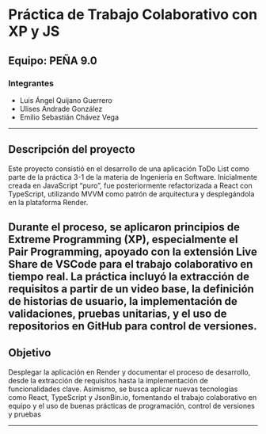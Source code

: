 # Práctica de Trabajo Colaborativo con XP y JS

## Equipo: **PEÑA 9.0**

### Integrantes
- Luis Ángel Quijano Guerrero  
- Ulises Andrade González  
- Emilio Sebastián Chávez Vega
---

## Descripción del proyecto

Este proyecto consistió en el desarrollo de una aplicación ToDo List como parte de la práctica 3-1 de la materia de Ingeniería en Software. Inicialmente creada en JavaScript “puro”, fue posteriormente refactorizada a React con TypeScript, utilizando MVVM como patrón de arquitectura y desplegándola en la plataforma Render.

Durante el proceso, se aplicaron principios de Extreme Programming (XP), especialmente el Pair Programming, apoyado con la extensión Live Share de VSCode para el trabajo colaborativo en tiempo real. La práctica incluyó la extracción de requisitos a partir de un video base, la definición de historias de usuario, la implementación de validaciones, pruebas unitarias, y el uso de repositorios en GitHub para control de versiones.
---

## Objetivo

Desplegar la aplicación en Render y documentar el proceso de desarrollo, desde la extracción de requisitos hasta la implementación de funcionalidades clave. Asimismo, se busca aplicar nuevas tecnologías como React, TypeScript y JsonBin.io, fomentando el trabajo colaborativo en equipo y el uso de buenas prácticas de programación, control de versiones y pruebas

---
